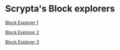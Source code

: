# Scrypta's Block explorers

[Block Explorer 1](https://bb.scryptachain.org)

[Block Explorer 2](https://explorer.scryptachain.org/)

[Block Explorer 3](https://chainz.cryptoid.info/lyra/)